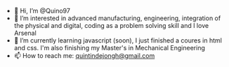 - 👋 Hi, I’m @Quino97
- 👀 I’m interested in advanced manufacturing, engineering, integration of the physical and digital, coding as a problem solving skill and I love Arsenal
- 🌱 I’m currently learning javascript (soon), I just finished a coures in html and css. I'm also finishing my Master's in Mechanical Engineering
- 📫 How to reach me: quintindejongh@gmail.com

<!---
Quino97/Quino97 is a ✨ special ✨ repository because its `README.md` (this file) appears on your GitHub profile.
You can click the Preview link to take a look at your changes.
--->
